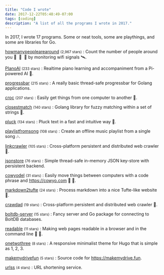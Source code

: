 ```yaml
---
title: "Code I wrote"
date: 2017-12-22T05:48:49-07:00
tags: [coding]
description: "A list of all the programs I wrote in 2017."
---
```


In 2017, I wrote 17 programs. Some or neat tools, some are playthings, and some are libraries for Go.

[howmanypeoplearearound](https://github.com/schollz/howmanypeoplearearound) <small>(2,967 stars)</small>
: Count the number of people around you 👨 ‍ 👨 ‍ 👦 by monitoring wifi signals 🛰.

[PIanoAI](https://github.com/schollz/PIanoAI) <small>(233 stars)</small>
: Realtime piano learning and accompaniment from a Pi-powered AI 🎹.

[progressbar](https://github.com/schollz/progressbar) <small>(215 stars)</small>
: A really basic thread-safe progressbar for Golang applications.

[croc](https://github.com/schollz/croc) <small>(207 stars)</small>
: Easily get things from one computer to another 🐊.

[closestmatch](https://github.com/schollz/closestmatch) <small>(140 stars)</small>
: Golang library for fuzzy matching within a set of strings 📃.

[pluck](https://github.com/schollz/pluck) <small>(134 stars)</small>
: Pluck text in a fast and intuitive way 🐓.

[playlistfromsong](https://github.com/schollz/playlistfromsong) <small>(108 stars)</small>
: Create an offline music playlist from a single song :notes:.

[linkcrawler](https://github.com/schollz/linkcrawler) <small>(105 stars)</small>
: Cross-platform persistent and distributed web crawler 🔗.

[jsonstore](https://github.com/schollz/jsonstore) <small>(76 stars)</small>
: Simple thread-safe in-memory JSON key-store with persistent backend.

[cowyodel](https://github.com/schollz/cowyodel) <small>(31 stars)</small>
: Easily move things between computers with a code phrase and https://cowyo.com  🐄 💬.

[markdown2tufte](https://github.com/schollz/markdown2tufte) <small>(24 stars)</small>
: Process markdown into a nice Tufte-like website :book:.

[crawdad](https://github.com/schollz/crawdad) <small>(19 stars)</small>
: Cross-platform persistent and distributed web crawler 🦀.

[boltdb-server](https://github.com/schollz/boltdb-server) <small>(15 stars)</small>
: Fancy server and Go package for connecting to BoltDB databases.

[readable](https://github.com/schollz/readable) <small>(11 stars)</small>
: Making web pages readable in a browser and in the command line 🔗 :book:.

[onetwothree](https://github.com/schollz/onetwothree) <small>(8 stars)</small>
: A responsive minimalist theme for Hugo that is simple as 1, 2, 3.

[makemydrivefun](https://github.com/schollz/makemydrivefun) <small>(5 stars)</small>
: Source code for https://makemydrive.fun.

[urlss](https://github.com/schollz/urlss) <small>(4 stars)</small>
: URL shortening service.
